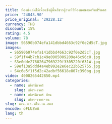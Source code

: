 ```yaml
---
title: ห้องนั่งเล่นไม้เนื้อแข็งตู้พื้นสีขาวตู้วางทีวีห้องนอนลมครีมฝรั่งเศส
price: '24843.90'
price_original: '29228.12'
currency: THB
discount: 15%
rating: 4.5
volume: 78
image: S6590b074efa141dbbd4663c92f0e2d5cT.jpg
images:
  - S6590b074efa141dbbd4663c92f0e2d5cT.jpg
  - S9f1f44b7cb1c49e0905009209e46c96cO.jpg
  - S3e0dde27602647969229f3305220f631W.jpg
  - S9ef13a5ddd4a4eb992e2e6ec22b52575S.jpg
  - S4c6e5f1f5d2c42adbf56618e807c390bg.jpg
video: 4000265442850.mp4
categories:
  - name: เฟอร์นิเจอร์
    slug: เฟอร-เจอร
  - name: เฟอร์นิเจอร์ บ้าน
    slug: เฟอร-เจอร-าน
slug: องน-งเล-นไม-เน-อแข
encode: oFLUZwA
lang: th
---
```

  